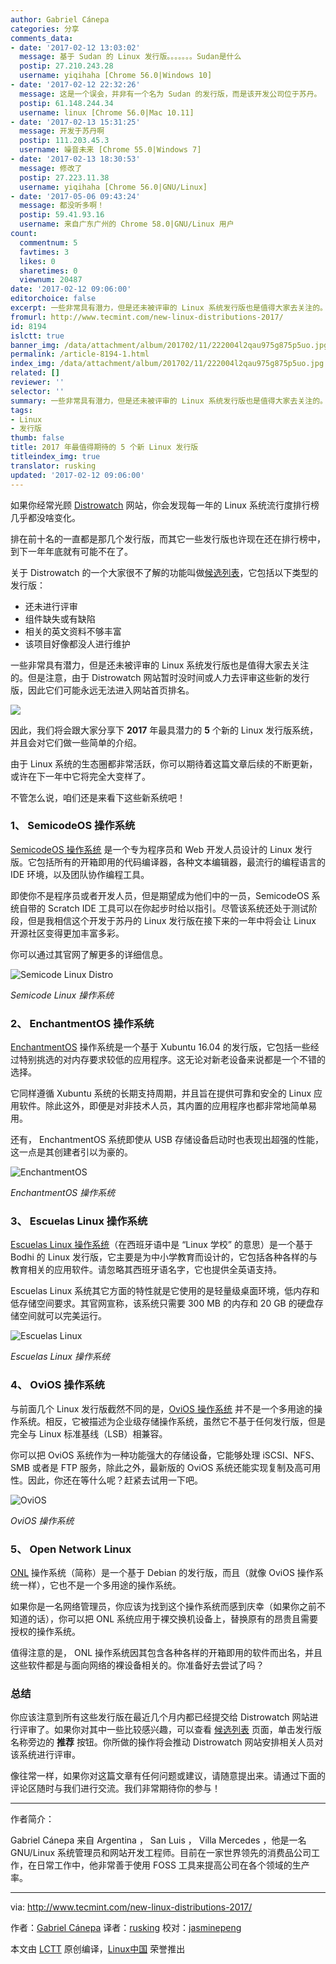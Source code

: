 ```yaml
---
author: Gabriel Cánepa
categories: 分享
comments_data:
- date: '2017-02-12 13:03:02'
  message: 基于 Sudan 的 Linux 发行版。。。。。。。Sudan是什么
  postip: 27.210.243.28
  username: yiqihaha [Chrome 56.0|Windows 10]
- date: '2017-02-12 22:32:26'
  message: 这是一个误会，并非有一个名为 Sudan 的发行版，而是该开发公司位于苏丹。
  postip: 61.148.244.34
  username: linux [Chrome 56.0|Mac 10.11]
- date: '2017-02-13 15:31:25'
  message: 开发于苏丹啊
  postip: 111.203.45.3
  username: 噪音未来 [Chrome 55.0|Windows 7]
- date: '2017-02-13 18:30:53'
  message: 修改了
  postip: 27.223.11.38
  username: yiqihaha [Chrome 56.0|GNU/Linux]
- date: '2017-05-06 09:43:24'
  message: 都没听多啊！
  postip: 59.41.93.16
  username: 来自广东广州的 Chrome 58.0|GNU/Linux 用户
count:
  commentnum: 5
  favtimes: 3
  likes: 0
  sharetimes: 0
  viewnum: 20487
date: '2017-02-12 09:06:00'
editorchoice: false
excerpt: 一些非常具有潜力，但是还未被评审的 Linux 系统发行版也是值得大家去关注的。但是注意，由于 Distrowatch 网站暂时没时间或人力去评审这些新的发行版，因此它们可能永远无法进入网站首页排名。
fromurl: http://www.tecmint.com/new-linux-distributions-2017/
id: 8194
islctt: true
banner_img: /data/attachment/album/201702/11/222004l2qau975g875p5uo.jpg
permalink: /article-8194-1.html
index_img: /data/attachment/album/201702/11/222004l2qau975g875p5uo.jpg.thumb.jpg
related: []
reviewer: ''
selector: ''
summary: 一些非常具有潜力，但是还未被评审的 Linux 系统发行版也是值得大家去关注的。但是注意，由于 Distrowatch 网站暂时没时间或人力去评审这些新的发行版，因此它们可能永远无法进入网站首页排名。
tags:
- Linux
- 发行版
thumb: false
title: 2017 年最值得期待的 5 个新 Linux 发行版
titleindex_img: true
translator: rusking
updated: '2017-02-12 09:06:00'
---
```


如果你经常光顾 [Distrowatch](http://distrowatch.com/) 网站，你会发现每一年的 Linux 系统流行度排行榜几乎都没啥变化。


排在前十名的一直都是那几个发行版，而其它一些发行版也许现在还在排行榜中，到下一年年底就有可能不在了。


关于 Distrowatch 的一个大家很不了解的功能叫做[候选列表](http://distrowatch.com/dwres.php?resource=links#new)，它包括以下类型的发行版：


* 还未进行评审
* 组件缺失或有缺陷
* 相关的英文资料不够丰富
* 该项目好像都没人进行维护


一些非常具有潜力，但是还未被评审的 Linux 系统发行版也是值得大家去关注的。但是注意，由于 Distrowatch 网站暂时没时间或人力去评审这些新的发行版，因此它们可能永远无法进入网站首页排名。


![](/data/attachment/album/201702/11/222004l2qau975g875p5uo.jpg)


因此，我们将会跟大家分享下 **2017** 年最具潜力的 **5** 个新的 Linux 发行版系统，并且会对它们做一些简单的介绍。


由于 Linux 系统的生态圈都非常活跃，你可以期待着这篇文章后续的不断更新，或许在下一年中它将完全大变样了。


不管怎么说，咱们还是来看下这些新系统吧！


### 1、 SemicodeOS 操作系统


[SemicodeOS 操作系统](http://www.semicodeos.com/) 是一个专为程序员和 Web 开发人员设计的 Linux 发行版。它包括所有的开箱即用的代码编译器，各种文本编辑器，最流行的编程语言的 IDE 环境，以及团队协作编程工具。


即使你不是程序员或者开发人员，但是期望成为他们中的一员，SemicodeOS 系统自带的 Scratch IDE 工具可以在你起步时给以指引。尽管该系统还处于测试阶段，但是我相信这个开发于苏丹的 Linux 发行版在接下来的一年中将会让 Linux 开源社区变得更加丰富多彩。


你可以通过其官网了解更多的详细信息。


![Semicode Linux Distro](/data/attachment/album/201702/11/222018wkflfy7aa0yzjkna.png)


*Semicode Linux 操作系统*


### 2、 EnchantmentOS 操作系统


[EnchantmentOS](http://enchantment.sourceforge.net/) 操作系统是一个基于 Xubuntu 16.04 的发行版，它包括一些经过特别挑选的对内存要求较低的应用程序。这无论对新老设备来说都是一个不错的选择。


它同样遵循 Xubuntu 系统的长期支持周期，并且旨在提供可靠和安全的 Linux 应用软件。除此这外，即便是对非技术人员，其内置的应用程序也都非常地简单易用。


还有， EnchantmentOS 系统即使从 USB 存储设备启动时也表现出超强的性能，这一点是其创建者引以为豪的。


![EnchantmentOS](/data/attachment/album/201702/11/222019szd5mgdgjdd11bgg.jpg)


*EnchantmentOS 操作系统*


### 3、 Escuelas Linux 操作系统


[Escuelas Linux 操作系统](https://escuelaslinux.sourceforge.io/)（在西班牙语中是 “Linux 学校” 的意思）是一个基于 Bodhi 的 Linux 发行版，它主要是为中小学教育而设计的，它包括各种各样的与教育相关的应用软件。请忽略其西班牙语名字，它也提供全英语支持。


Escuelas Linux 系统其它方面的特性就是它使用的是轻量级桌面环境，低内存和低存储空间要求。其官网宣称，该系统只需要 300 MB 的内存和 20 GB 的硬盘存储空间就可以完美运行。


![Escuelas Linux](/data/attachment/album/201702/11/222021mrml934nlrpkpmp3.png)


*Escuelas Linux 操作系统*


### 4、 OviOS 操作系统


与前面几个 Linux 发行版截然不同的是，[OviOS 操作系统](http://www.ovios.org/) 并不是一个多用途的操作系统。相反，它被描述为企业级存储操作系统，虽然它不基于任何发行版，但是完全与 Linux 标准基线（LSB）相兼容。


你可以把 OviOS 系统作为一种功能强大的存储设备，它能够处理 iSCSI、NFS、SMB 或者是 FTP 服务，除此之外，最新版的 OviOS 系统还能实现复制及高可用性。因此，你还在等什么呢？赶紧去试用一下吧。


![OviOS](/data/attachment/album/201702/11/222022etdldoit1l42ttsx.png)


*OviOS 操作系统*


### 5、 Open Network Linux


[ONL](http://www.opennetlinux.org/) 操作系统（简称）是一个基于 Debian 的发行版，而且（就像 OviOS 操作系统一样），它也不是一个多用途的操作系统。


如果你是一名网络管理员，你应该为找到这个操作系统而感到庆幸（如果你之前不知道的话），你可以把 ONL 系统应用于裸交换机设备上，替换原有的昂贵且需要授权的操作系统。


值得注意的是， ONL 操作系统因其包含各种各样的开箱即用的软件而出名，并且这些软件都是与面向网络的裸设备相关的。你准备好去尝试了吗？


### 总结


你应该注意到所有这些发行版在最近几个月内都已经提交给 Distrowatch 网站进行评审了。如果你对其中一些比较感兴趣，可以查看 [候选列表](http://distrowatch.com/dwres.php?resource=links#new) 页面，单击发行版名称旁边的 **推荐** 按钮。你所做的操作将会推动 Distrowatch 网站安排相关人员对该系统进行评审。


像往常一样，如果你对这篇文章有任何问题或建议，请随意提出来。请通过下面的评论区随时与我们进行交流。我们非常期待你的参与！




---


作者简介：


Gabriel Cánepa 来自 Argentina ， San Luis ， Villa Mercedes ，他是一名 GNU/Linux 系统管理员和网站开发工程师。目前在一家世界领先的消费品公司工作，在日常工作中，他非常善于使用 FOSS 工具来提高公司在各个领域的生产率。




---


via: <http://www.tecmint.com/new-linux-distributions-2017/>


作者：[Gabriel Cánepa](http://www.tecmint.com/author/gacanepa/) 译者：[rusking](https://github.com/rusking) 校对：[jasminepeng](https://github.com/jasminepeng)


本文由 [LCTT](https://github.com/LCTT/TranslateProject) 原创编译，[Linux中国](https://linux.cn/) 荣誉推出